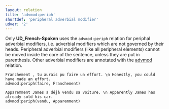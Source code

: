 ```yaml
---
layout: relation
title: 'advmod:periph'
shortdef: 'peripheral adverbial modifier'
udver: '2'
---
```


Only **UD_French-Spoken** uses the `advmod:periph` relation for periphal adverbial modifiers, i.e. adverbial modifiers which are not governed by their heads.
Peripheral adverbial modifiers (like all peripheral elements) cannot be moved inside the core of the sentence, unless they are put in parenthesis.
Other adverbial modifiers are annotated with the [advmod]() relation.

~~~ sdparse
Franchement , tu aurais pu faire un effort. \n Honestly, you could have made an effort.
advmod:periph(faire, Franchement)
~~~

~~~ sdparse
Apparemment James a déjà vendu sa voiture. \n Apparently James has already sold his car.
advmod:periph(vendu, Apparemment)
~~~
